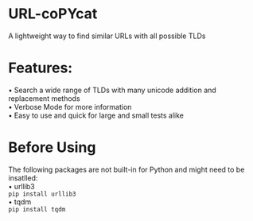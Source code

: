 # URL-coPYcat
A lightweight way to find similar URLs with all possible TLDs

# Features:
• Search a wide range of TLDs with many unicode addition and replacement methods <br>
• Verbose Mode for more information<br>
• Easy to use and quick for large and small tests alike<br>

# Before Using
The following packages are not built-in for Python and might need to be insatlled: <br>
• urllib3 <br>
```pip install urllib3```<br>
• tqdm <br>
```pip install tqdm```

